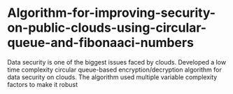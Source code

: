 # Algorithm-for-improving-security-on-public-clouds-using-circular-queue-and-fibonaaci-numbers
Data security is one of the biggest issues faced by clouds. Developed a low time complexity circular queue-based encryption/decryption algorithm for data security on clouds. The algorithm used multiple variable complexity factors to make it robust
